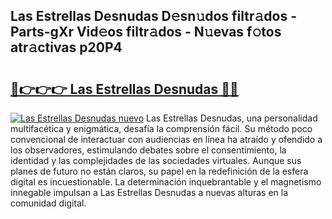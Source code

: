 ## Las Estrellas Desnudas D𝚎sn𝚞dos filtr𝚊dos - Parts-gXr Vid𝚎os filtr𝚊dos - N𝚞evas f𝚘tos atr𝚊ctivas p20P4

# <h2><a href="http://mb30r8.tromn.icu/?c=Las+Estrellas+Desnudas">🔗👉👉👉 Las Estrellas Desnudas 🔗🔗</a></h2>

[![Las Estrellas Desnudas nuevo](https://i.imgur.com/pEAQMta.gif)](http://mb30r8.tromn.icu/?c=Las+Estrellas+Desnudas)
Las Estrellas Desnudas, una personalidad multifacética y enigmática, desafía la comprensión fácil. Su método poco convencional de interactuar con audiencias en línea ha atraído y ofendido a los observadores, estimulando debates sobre el consentimiento, la identidad y las complejidades de las sociedades virtuales. Aunque sus planes de futuro no están claros, su papel en la redefinición de la esfera digital es incuestionable. La determinación inquebrantable y el magnetismo innegable impulsan a Las Estrellas Desnudas a nuevas alturas en la comunidad digital.

